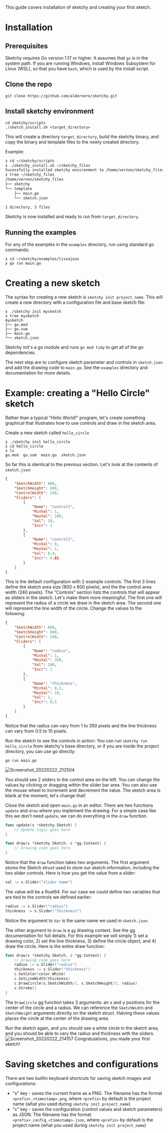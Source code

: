 This guide covers installation of sketchy and creating your first sketch.

# Installation

## Prerequisites
Sketchy requires Go version 1.17 or higher. It assumes that `go` is in the system path. If you are running Windows, install Windows Subsystem for Linux (WSL), so that you have `bash`, which is used by the install script.

## Clone the repo

```shell
git clone https://github.com/aldernero/sketchy.git
```
## Install sketchy environment
```shell
cd sketchy/scripts
./sketch_install.sh <target_directory>
```
This will create a directory `target_directory`, build the sketchy binary, and copy the binary and template files to the newly created directory.

Example:

```bash
❯ cd ~/sketchy/scripts
❯ ./sketchy_install.sh ~/sketchy_files
Sucessfully installed sketchy environment to /home/vernon/sketchy_files
❯ tree ~/sketchy_files
/home/vernon/sketchy_files
├── sketchy
└── template
    ├── main.go
    └── sketch.json

1 directory, 3 files
```
Sketchy is now installed and ready to run from `target_directory`.

## Running the examples
For any of the examples in the `examples` directory, run using standard go commands:
```shell
❯ cd ~/sketchy/examples/lissajous
❯ go run main.go
```

# Creating a new sketch

The syntax for creating a new sketch is `sketchy init project_name`. This will create a new directory with a configuration file and base sketch file:
```shell
❯ ./sketchy init mysketch
❯ tree mysketch
mysketch
├── go.mod
├── go.sum
├── main.go
└── sketch.json
```
Sketchy init's a go module and runs `go mod tidy` to get all of the go dependencies.

The next step are to configure sketch parameter and controls in `sketch.json` and add the drawing code to `main.go`. See the `examples` directory and documentation for more details.

# Example: creating a "Hello Circle" sketch
Rather than a typical "Hello World!" program, let's create something graphical that illustrates how to use controls and draw in the sketch area.

Create a new sketch called `hello_circle`
```shell
❯ ./sketchy init hello_circle
❯ cd hello_circle
❯ ls
go.mod  go.sum  main.go  sketch.json
```
So far this is identical to the previous section. Let's look at the contents of `sketch.json`:
```json
{
    "SketchWidth": 800,
    "SketchHeight": 800,
    "ControlWidth": 240,
    "Sliders": [
        {
            "Name": "control1",
            "MinVal": 1,
            "MaxVal": 100,
            "Val": 10,
            "Incr": 1
        },
        {
            "Name": "control2",
            "MinVal": 0,
            "MaxVal": 2,
            "Val": 0.9,
            "Incr": 0.01
        }
    ]
}
```
This is the default configuration with 2 example controls. The first 3 lines define the sketch area size (800 x 800 pixels), and the the control area width (240 pixels). The "Controls" section lists the controls that will appear as sliders in the sketch. Let's make them more meaningful. The first one will represent the radius of a circle we draw in the sketch area. The second one will represent the line width of the circle. Change the values to the following:
```json
{
    "SketchWidth": 800,
    "SketchHeight": 800,
    "ControlWidth": 240,
    "Sliders": [
        {
            "Name": "radius",
            "MinVal": 1,
            "MaxVal": 350,
            "Val": 200,
            "Incr": 1
        },
        {
            "Name": "thickness",
            "MinVal": 0.5,
            "MaxVal": 10,
            "Val": 1,
            "Incr": 0.5
        }
    ]
}
```
Notice that the radius can vary from 1 to 350 pixels and the line thickness can vary from 0.5 to 10 pixels.

Run the sketch to see the controls in action:
You can run `sketchy run hello_circle` from sketchy's base directory, or if you are inside the project directory, you can use go directly:
```shell
go run main.go
```
![Screenshot_20220222_212504](https://user-images.githubusercontent.com/96601789/155263278-221a2e98-f48e-4300-a07b-4c6c844d3aeb.png)

You should see 2 sliders in the control area on the left. You can change the values by clicking or dragging within the slider bar area. You can also use the mouse wheel to increment and decrement the value. The sketch area is blank at the moment, let's change that!

Close the sketch and open `main.go` in an editor. There are two functions `update` and `draw` where you implement the drawing. For a simple case like this we don't need `update`, we can do everything in the `draw` function.
```go
func update(s *sketchy.Sketch) {
	// Update logic goes here
}

func draw(s *sketchy.Sketch, c *gg.Context) {
	// Drawing code goes here
}
```
Notice that the `draw` function takes two arguments. The first argument stores the Sketch struct used to store our sketch information, including the two slider controls. Here is how you get the value from a slider:

```go
val := s.Slider("slider name")
```

The value will be a float64. For our case we could define two variables that are tied to the controls we defined earlier:
```go
radius := s.Slider("radius")
thickness := s.Slider("thickness")
```
Notice the argument to `Var` is the same name we used in `sketch.json`.

The other argument to `draw` is a `gg` drawing context. See the [gg](https://github.com/fogleman/gg) documentation for full details. For this example we will simply 1) set a drawing color, 2) set the line thickness, 3) define the circle object, and 4) draw the circle.  Here is the entire draw function:
```go
func draw(s *sketchy.Sketch, c *gg.Context) {
	// Drawing code goes here
	radius := s.Slider("radius")
	thickness := s.Slider("thickness")
	c.SetColor(color.White)
	c.SetLineWidth(thickness)
	c.DrawCircle(s.SketchWidth/2, s.SketchHeight/2, radius)
	c.Stroke()
}
```
The `DrawCircle` gg function takes 3 arguments: an x and y positions for the center of the circle and a radius. We can reference the `SketchWidth` and `SketchHeight` arguments directly on the sketch struct. Halving these values places the circle at the center of the drawing area.

Run the sketch again, and you should see a white circle in the sketch area, and you should be able to vary the radius and thickness with the sliders. 
![Screenshot_20220222_214157](https://user-images.githubusercontent.com/96601789/155263315-a90d8730-e049-4005-bf06-9bc5c0cc27f4.png)
Congratulations, you made your first sketch!

# Saving sketches and configurations

There are two builtin keyboard shortcuts for saving sketch images and configurations:
- "s" key - saves the current frame as a PNG. The filename has the format `<prefix>_<timestamp>.png`, where `<prefix>` by default is the project name (what you used during `sketchy init project_name`)
- "c" key - saves the configuration (control values and sketch parameters) as JSON. The filename has the format `<prefix>_config_<timestamp>.json`, where `<prefix>` by default is the project name (what you used during `sketchy init project_name`)
